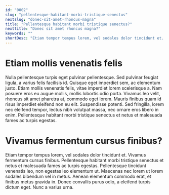 ```yaml
---
id: "0002"
slug: "pellentesque-habitant-morbi-tristique-senectus"
nextslug: "donec-sit-amet-rhoncus-magna"
title: "Pellentesque habitant morbi tristique senectus?"
nexttitle: "Donec sit amet rhoncus magna?"
keywords: ""
shortDesc: "Etiam tempor tempus lorem, vel sodales dolor tincidunt et. Vivamus fermentum cursus finibus. Pellentesque habitant morbi tristique senectus et netus et malesuada fames ac turpis egestas. Pellentesque tincidunt venenatis leo, non egestas leo elementum ut?"
---
```


<h1>Etiam mollis venenatis felis</h1>
Nulla pellentesque turpis eget pulvinar pellentesque. Sed pulvinar feugiat ligula, a varius felis facilisis id. Quisque eget imperdiet sem, ac elementum justo. Etiam mollis venenatis felis, vitae imperdiet lorem scelerisque a. Nam posuere eros eu augue mollis, mollis lobortis odio porta. Vivamus leo velit, rhoncus sit amet pharetra at, commodo eget lorem. Mauris finibus quam id risus imperdiet eleifend non eu elit. Suspendisse potenti. Sed fringilla, lorem nec eleifend tempor, lectus nibh volutpat massa, nec ornare eros libero in enim. Pellentesque habitant morbi tristique senectus et netus et malesuada fames ac turpis egestas.

<h1>Vivamus fermentum cursus finibus?</h1>
Etiam tempor tempus lorem, vel sodales dolor tincidunt et. Vivamus fermentum cursus finibus. Pellentesque habitant morbi tristique senectus et netus et malesuada fames ac turpis egestas. Pellentesque tincidunt venenatis leo, non egestas leo elementum ut. Maecenas nec lorem ut lorem sodales bibendum vel in metus. Aenean elementum commodo erat, et finibus metus gravida in. Donec convallis purus odio, a eleifend turpis dictum eget. Nunc a varius urna.
